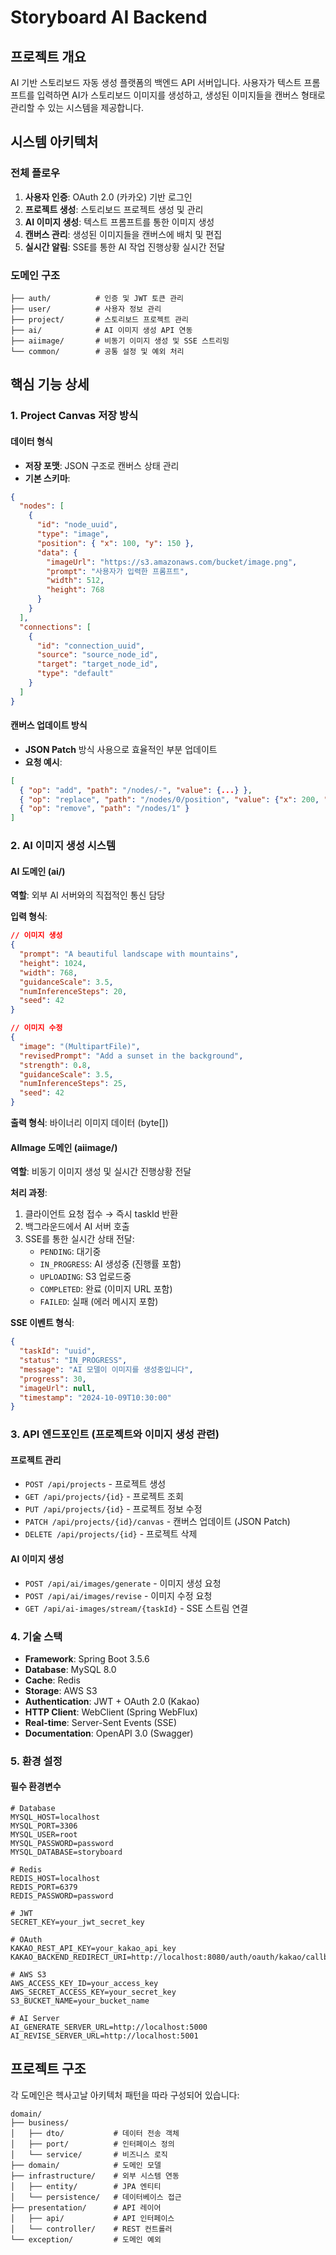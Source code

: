 # Storyboard AI Backend

## 프로젝트 개요

AI 기반 스토리보드 자동 생성 플랫폼의 백엔드 API 서버입니다. 사용자가 텍스트 프롬프트를 입력하면 AI가 스토리보드 이미지를 생성하고, 생성된 이미지들을 캔버스 형태로 관리할 수 있는 시스템을 제공합니다.

## 시스템 아키텍처

### 전체 플로우
1. **사용자 인증**: OAuth 2.0 (카카오) 기반 로그인
2. **프로젝트 생성**: 스토리보드 프로젝트 생성 및 관리
3. **AI 이미지 생성**: 텍스트 프롬프트를 통한 이미지 생성
4. **캔버스 관리**: 생성된 이미지들을 캔버스에 배치 및 편집
5. **실시간 알림**: SSE를 통한 AI 작업 진행상황 실시간 전달

### 도메인 구조
```
├── auth/          # 인증 및 JWT 토큰 관리
├── user/          # 사용자 정보 관리
├── project/       # 스토리보드 프로젝트 관리
├── ai/            # AI 이미지 생성 API 연동
├── aiimage/       # 비동기 이미지 생성 및 SSE 스트리밍
└── common/        # 공통 설정 및 예외 처리
```

## 핵심 기능 상세

### 1. Project Canvas 저장 방식

#### 데이터 형식
- **저장 포맷**: JSON 구조로 캔버스 상태 관리
- **기본 스키마**:
```json
{
  "nodes": [
    {
      "id": "node_uuid",
      "type": "image",
      "position": { "x": 100, "y": 150 },
      "data": {
        "imageUrl": "https://s3.amazonaws.com/bucket/image.png",
        "prompt": "사용자가 입력한 프롬프트",
        "width": 512,
        "height": 768
      }
    }
  ],
  "connections": [
    {
      "id": "connection_uuid",
      "source": "source_node_id",
      "target": "target_node_id",
      "type": "default"
    }
  ]
}
```

#### 캔버스 업데이트 방식
- **JSON Patch** 방식 사용으로 효율적인 부분 업데이트
- **요청 예시**:
```json
[
  { "op": "add", "path": "/nodes/-", "value": {...} },
  { "op": "replace", "path": "/nodes/0/position", "value": {"x": 200, "y": 300} },
  { "op": "remove", "path": "/nodes/1" }
]
```

### 2. AI 이미지 생성 시스템

#### AI 도메인 (ai/)
**역할**: 외부 AI 서버와의 직접적인 통신 담당

**입력 형식**:
```json
// 이미지 생성
{
  "prompt": "A beautiful landscape with mountains",
  "height": 1024,
  "width": 768,
  "guidanceScale": 3.5,
  "numInferenceSteps": 20,
  "seed": 42
}

// 이미지 수정
{
  "image": "(MultipartFile)",
  "revisedPrompt": "Add a sunset in the background",
  "strength": 0.8,
  "guidanceScale": 3.5,
  "numInferenceSteps": 25,
  "seed": 42
}
```

**출력 형식**: 바이너리 이미지 데이터 (byte[])

#### AIImage 도메인 (aiimage/)
**역할**: 비동기 이미지 생성 및 실시간 진행상황 전달

**처리 과정**:
1. 클라이언트 요청 접수 → 즉시 taskId 반환
2. 백그라운드에서 AI 서버 호출
3. SSE를 통한 실시간 상태 전달:
   - `PENDING`: 대기중
   - `IN_PROGRESS`: AI 생성중 (진행률 포함)
   - `UPLOADING`: S3 업로드중
   - `COMPLETED`: 완료 (이미지 URL 포함)
   - `FAILED`: 실패 (에러 메시지 포함)

**SSE 이벤트 형식**:
```json
{
  "taskId": "uuid",
  "status": "IN_PROGRESS",
  "message": "AI 모델이 이미지를 생성중입니다",
  "progress": 30,
  "imageUrl": null,
  "timestamp": "2024-10-09T10:30:00"
}
```

### 3. API 엔드포인트 (프로젝트와 이미지 생성 관련)

#### 프로젝트 관리
- `POST /api/projects` - 프로젝트 생성
- `GET /api/projects/{id}` - 프로젝트 조회
- `PUT /api/projects/{id}` - 프로젝트 정보 수정
- `PATCH /api/projects/{id}/canvas` - 캔버스 업데이트 (JSON Patch)
- `DELETE /api/projects/{id}` - 프로젝트 삭제

#### AI 이미지 생성
- `POST /api/ai/images/generate` - 이미지 생성 요청
- `POST /api/ai/images/revise` - 이미지 수정 요청
- `GET /api/ai-images/stream/{taskId}` - SSE 스트림 연결

### 4. 기술 스택

- **Framework**: Spring Boot 3.5.6
- **Database**: MySQL 8.0
- **Cache**: Redis
- **Storage**: AWS S3
- **Authentication**: JWT + OAuth 2.0 (Kakao)
- **HTTP Client**: WebClient (Spring WebFlux)
- **Real-time**: Server-Sent Events (SSE)
- **Documentation**: OpenAPI 3.0 (Swagger)

### 5. 환경 설정

#### 필수 환경변수
```properties
# Database
MYSQL_HOST=localhost
MYSQL_PORT=3306
MYSQL_USER=root
MYSQL_PASSWORD=password
MYSQL_DATABASE=storyboard

# Redis
REDIS_HOST=localhost
REDIS_PORT=6379
REDIS_PASSWORD=password

# JWT
SECRET_KEY=your_jwt_secret_key

# OAuth
KAKAO_REST_API_KEY=your_kakao_api_key
KAKAO_BACKEND_REDIRECT_URI=http://localhost:8080/auth/oauth/kakao/callback

# AWS S3
AWS_ACCESS_KEY_ID=your_access_key
AWS_SECRET_ACCESS_KEY=your_secret_key
S3_BUCKET_NAME=your_bucket_name

# AI Server
AI_GENERATE_SERVER_URL=http://localhost:5000
AI_REVISE_SERVER_URL=http://localhost:5001
```

## 프로젝트 구조

각 도메인은 헥사고날 아키텍처 패턴을 따라 구성되어 있습니다:

```
domain/
├── business/
│   ├── dto/           # 데이터 전송 객체
│   ├── port/          # 인터페이스 정의
│   └── service/       # 비즈니스 로직
├── domain/            # 도메인 모델
├── infrastructure/    # 외부 시스템 연동
│   ├── entity/        # JPA 엔티티
│   └── persistence/   # 데이터베이스 접근
├── presentation/      # API 레이어
│   ├── api/           # API 인터페이스
│   └── controller/    # REST 컨트롤러
└── exception/         # 도메인 예외
```
